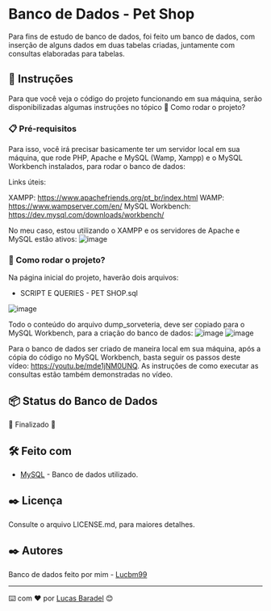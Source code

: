 # Banco de Dados - Pet Shop

Para fins de estudo de banco de dados, foi feito um banco de dados, com inserção de alguns dados em duas tabelas criadas, juntamente com consultas elaboradas para tabelas. 
## 🚀 Instruções 
Para que você veja o código do projeto funcionando em sua máquina, serão disponibilizadas algumas instruções no tópico 🔧 Como rodar o projeto? 

### 📋 Pré-requisitos
Para isso, você irá precisar basicamente ter um servidor local em sua máquina, que rode PHP, Apache e MySQL (Wamp, Xampp) e o MySQL Workbench instalados, para rodar o banco de dados: 

Links úteis: 

XAMPP: https://www.apachefriends.org/pt_br/index.html
WAMP: https://www.wampserver.com/en/
MySQL Workbench: https://dev.mysql.com/downloads/workbench/

No meu caso, estou utilizando o XAMPP e os servidores de Apache e MySQL estão ativos: 
![image](https://user-images.githubusercontent.com/45500959/111078510-8852e800-84d4-11eb-9caa-16871cbb4dfe.png)


### 🔧 Como rodar o projeto? 
Na página inicial do projeto, haverão dois arquivos: 
- SCRIPT E QUERIES - PET SHOP.sql

![image](https://user-images.githubusercontent.com/45500959/111078592-07482080-84d5-11eb-9854-3cb7c95cbb63.png)

Todo o conteúdo do arquivo dump_sorveteria, deve ser copiado para o MySQL Workbench, para a criação do banco de dados:
![image](https://user-images.githubusercontent.com/45500959/111078609-18912d00-84d5-11eb-8b5c-a4c400e384ae.png)
![image](https://user-images.githubusercontent.com/45500959/111078599-0fa05b80-84d5-11eb-86e2-d39eccdc393e.png)


Para o banco de dados ser criado de maneira local em sua máquina, após a cópia do código no MySQL Workbench, basta seguir os passos deste vídeo: https://youtu.be/mde1jNM0UNQ.
As instruções de como executar as consultas estão também demonstradas no vídeo.


## 📦 Status do Banco de Dados 
🚧  Finalizado 🚧

## 🛠️ Feito com
* [MySQL](https://www.mysql.com/) - Banco de dados utilizado.


## ✒️ Licença 
Consulte o arquivo LICENSE.md, para maiores detalhes.

## ✒️ Autores
Banco de dados feito por mim - [Lucbm99](https://github.com/Lucbm99)



---
⌨️ com ❤️ por [Lucas Baradel](https://github.com/Lucbm99) 😊
